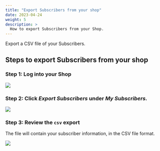 ```yaml
---
title: "Export Subscribers from your shop"
date: 2023-04-24
weight: 5
description: >
  How to export Subscribers from your Shop.
---
```


Export a CSV file of your Subscribers.

## Steps to export Subscribers from your shop

### Step 1: Log into your Shop

![](https://subscribie.co.uk/blog/content/images/size/w1000/2023/04/image-26.png)

### Step 2: Click *Export Subscribers* under *My Subscribers.*

![](https://subscribie.co.uk/blog/content/images/size/w1000/2023/04/image-24.png)

### Step 3: Review the `csv` export

The file will contain your subscriber information, in the CSV file format.

![](https://subscribie.co.uk/blog/content/images/size/w1000/2023/04/image-25.png)

